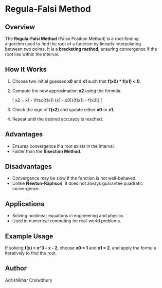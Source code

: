 # Regula-Falsi Method

## Overview
The **Regula-Falsi Method** (False Position Method) is a root-finding algorithm used to find the root of a function by linearly interpolating between two points. It is a **bracketing method**, ensuring convergence if the root lies within the interval.

## How It Works
1. Choose two initial guesses **x0** and **x1** such that **f(x0) * f(x1) < 0**.
2. Compute the new approximation **x2** using the formula:
   
   \[
   x2 = x1 - \frac{f(x1) (x1 - x0)}{f(x1) - f(x0)}
   \]
3. Check the sign of **f(x2)** and update either **x0** or **x1**.
4. Repeat until the desired accuracy is reached.

## Advantages
- Ensures convergence if a root exists in the interval.
- Faster than the **Bisection Method**.

## Disadvantages
- Convergence may be slow if the function is not well-behaved.
- Unlike **Newton-Raphson**, it does not always guarantee quadratic convergence.

## Applications
- Solving nonlinear equations in engineering and physics.
- Used in numerical computing for real-world problems.

## Example Usage
If solving **f(x) = x^3 - x - 2**, choose **x0 = 1** and **x1 = 2**, and apply the formula iteratively to find the root.

## Author
Adrishikhar Chowdhury

